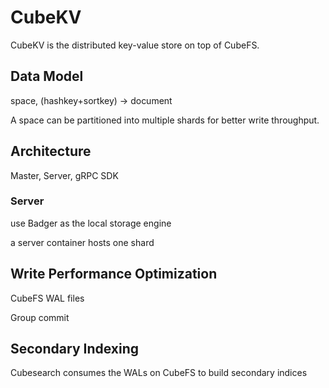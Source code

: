 # CubeKV

CubeKV is the distributed key-value store on top of CubeFS.

## Data Model

space, (hashkey+sortkey) -> document

A space can be partitioned into multiple shards for better write throughput.

## Architecture

Master, Server, gRPC SDK

### Server

use Badger as the local storage engine

a server container hosts one shard

## Write Performance Optimization

CubeFS WAL files

Group commit

## Secondary Indexing

Cubesearch consumes the WALs on CubeFS to build secondary indices


